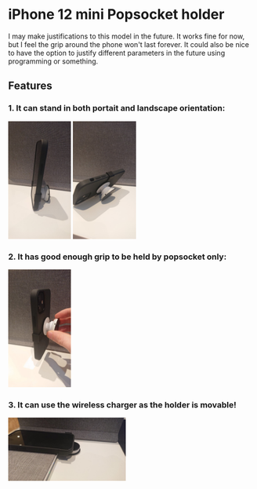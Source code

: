 # iPhone 12 mini Popsocket holder

I may make justifications to this model in the future. It works fine for now, but I feel the grip around the phone won't last forever. It could also be nice to have the option to justify different parameters in the future using programming or something.

## Features

### 1. It can stand in both portait and landscape orientation:

<img src="phone-in-portrait-orientation.jpg" height="240px" />
<img src="phone-in-landscape-orientation.jpg" height="240px" />

### 2. It has good enough grip to be held by popsocket only:

<img src="phone-held-by-popsocket-only.jpg" height="240px" />

### 3. It can use the wireless charger as the holder is movable!

<img src="phone-on-wireless-charger.jpg" width="240px" />
